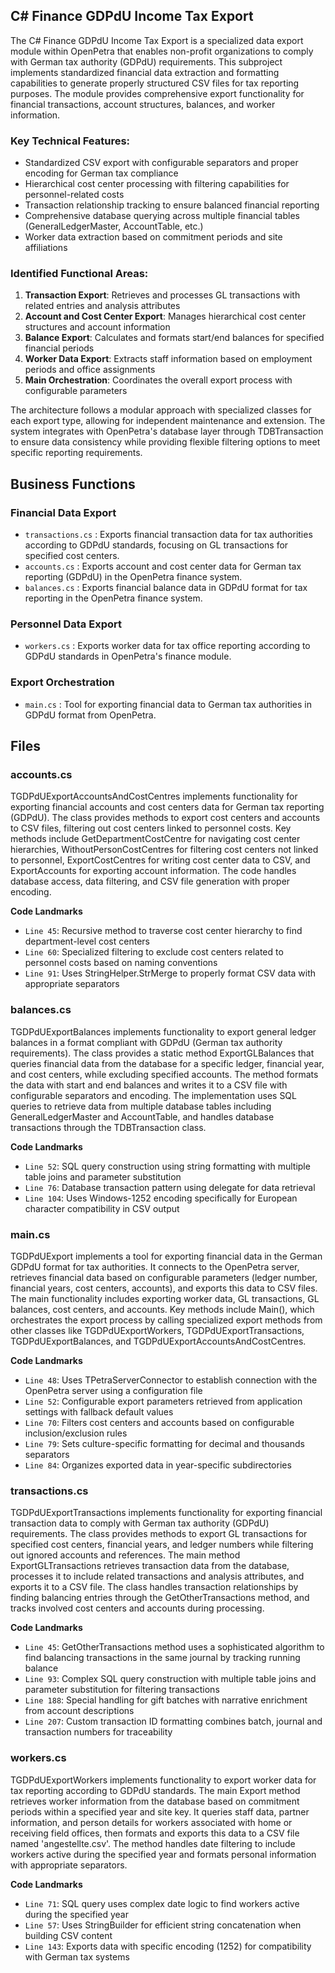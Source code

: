## C# Finance GDPdU Income Tax Export

The C# Finance GDPdU Income Tax Export is a specialized data export module within OpenPetra that enables non-profit organizations to comply with German tax authority (GDPdU) requirements. This subproject implements standardized financial data extraction and formatting capabilities to generate properly structured CSV files for tax reporting purposes. The module provides comprehensive export functionality for financial transactions, account structures, balances, and worker information.

### Key Technical Features:

- Standardized CSV export with configurable separators and proper encoding for German tax compliance
- Hierarchical cost center processing with filtering capabilities for personnel-related costs
- Transaction relationship tracking to ensure balanced financial reporting
- Comprehensive database querying across multiple financial tables (GeneralLedgerMaster, AccountTable, etc.)
- Worker data extraction based on commitment periods and site affiliations

### Identified Functional Areas:

1. **Transaction Export**: Retrieves and processes GL transactions with related entries and analysis attributes
2. **Account and Cost Center Export**: Manages hierarchical cost center structures and account information
3. **Balance Export**: Calculates and formats start/end balances for specified financial periods
4. **Worker Data Export**: Extracts staff information based on employment periods and office assignments
5. **Main Orchestration**: Coordinates the overall export process with configurable parameters

The architecture follows a modular approach with specialized classes for each export type, allowing for independent maintenance and extension. The system integrates with OpenPetra's database layer through TDBTransaction to ensure data consistency while providing flexible filtering options to meet specific reporting requirements.

## Business Functions

### Financial Data Export
- `transactions.cs` : Exports financial transaction data for tax authorities according to GDPdU standards, focusing on GL transactions for specified cost centers.
- `accounts.cs` : Exports account and cost center data for German tax reporting (GDPdU) in the OpenPetra finance system.
- `balances.cs` : Exports financial balance data in GDPdU format for tax reporting in the OpenPetra finance system.

### Personnel Data Export
- `workers.cs` : Exports worker data for tax office reporting according to GDPdU standards in OpenPetra's finance module.

### Export Orchestration
- `main.cs` : Tool for exporting financial data to German tax authorities in GDPdU format from OpenPetra.

## Files
### accounts.cs

TGDPdUExportAccountsAndCostCentres implements functionality for exporting financial accounts and cost centers data for German tax reporting (GDPdU). The class provides methods to export cost centers and accounts to CSV files, filtering out cost centers linked to personnel costs. Key methods include GetDepartmentCostCentre for navigating cost center hierarchies, WithoutPersonCostCentres for filtering cost centers not linked to personnel, ExportCostCentres for writing cost center data to CSV, and ExportAccounts for exporting account information. The code handles database access, data filtering, and CSV file generation with proper encoding.

 **Code Landmarks**
- `Line 45`: Recursive method to traverse cost center hierarchy to find department-level cost centers
- `Line 60`: Specialized filtering to exclude cost centers related to personnel costs based on naming conventions
- `Line 91`: Uses StringHelper.StrMerge to properly format CSV data with appropriate separators
### balances.cs

TGDPdUExportBalances implements functionality to export general ledger balances in a format compliant with GDPdU (German tax authority requirements). The class provides a static method ExportGLBalances that queries financial data from the database for a specific ledger, financial year, and cost centers, while excluding specified accounts. The method formats the data with start and end balances and writes it to a CSV file with configurable separators and encoding. The implementation uses SQL queries to retrieve data from multiple database tables including GeneralLedgerMaster and AccountTable, and handles database transactions through the TDBTransaction class.

 **Code Landmarks**
- `Line 52`: SQL query construction using string formatting with multiple table joins and parameter substitution
- `Line 76`: Database transaction pattern using delegate for data retrieval
- `Line 104`: Uses Windows-1252 encoding specifically for European character compatibility in CSV output
### main.cs

TGDPdUExport implements a tool for exporting financial data in the German GDPdU format for tax authorities. It connects to the OpenPetra server, retrieves financial data based on configurable parameters (ledger number, financial years, cost centers, accounts), and exports this data to CSV files. The main functionality includes exporting worker data, GL transactions, GL balances, cost centers, and accounts. Key methods include Main(), which orchestrates the export process by calling specialized export methods from other classes like TGDPdUExportWorkers, TGDPdUExportTransactions, TGDPdUExportBalances, and TGDPdUExportAccountsAndCostCentres.

 **Code Landmarks**
- `Line 48`: Uses TPetraServerConnector to establish connection with the OpenPetra server using a configuration file
- `Line 52`: Configurable export parameters retrieved from application settings with fallback default values
- `Line 70`: Filters cost centers and accounts based on configurable inclusion/exclusion rules
- `Line 79`: Sets culture-specific formatting for decimal and thousands separators
- `Line 84`: Organizes exported data in year-specific subdirectories
### transactions.cs

TGDPdUExportTransactions implements functionality for exporting financial transaction data to comply with German tax authority (GDPdU) requirements. The class provides methods to export GL transactions for specified cost centers, financial years, and ledger numbers while filtering out ignored accounts and references. The main method ExportGLTransactions retrieves transaction data from the database, processes it to include related transactions and analysis attributes, and exports it to a CSV file. The class handles transaction relationships by finding balancing entries through the GetOtherTransactions method, and tracks involved cost centers and accounts during processing.

 **Code Landmarks**
- `Line 45`: GetOtherTransactions method uses a sophisticated algorithm to find balancing transactions in the same journal by tracking running balance
- `Line 93`: Complex SQL query construction with multiple table joins and parameter substitution for filtering transactions
- `Line 188`: Special handling for gift batches with narrative enrichment from account descriptions
- `Line 207`: Custom transaction ID formatting combines batch, journal and transaction numbers for traceability
### workers.cs

TGDPdUExportWorkers implements functionality to export worker data for tax reporting according to GDPdU standards. The main Export method retrieves worker information from the database based on commitment periods within a specified year and site key. It queries staff data, partner information, and person details for workers associated with home or receiving field offices, then formats and exports this data to a CSV file named 'angestellte.csv'. The method handles date filtering to include workers active during the specified year and formats personal information with appropriate separators.

 **Code Landmarks**
- `Line 71`: SQL query uses complex date logic to find workers active during the specified year
- `Line 57`: Uses StringBuilder for efficient string concatenation when building CSV content
- `Line 143`: Exports data with specific encoding (1252) for compatibility with German tax systems

[Generated by the Sage AI expert workbench: 2025-03-30 02:22:57  https://sage-tech.ai/workbench]: #